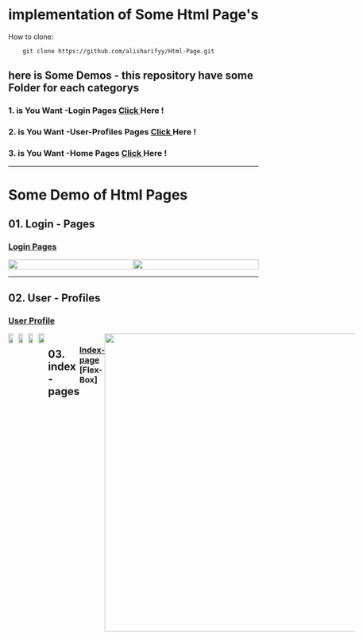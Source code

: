 # implementation of Some Html Page's

How to clone:

        git clone https://github.com/alisharifyy/Html-Page.git
   
   
   
## here is Some Demos - this repository have some Folder for each categorys
### 1. is You Want -Login Pages <a href="https://github.com/alisharifyy/Html-Page/tree/main/Login-Pages" > Click </a> Here !
### 2. is You Want -User-Profiles Pages <a href="https://github.com/alisharifyy/Html-Page/tree/main/User-profiles" > Click </a> Here !
### 3. is You Want -Home Pages <a href="https://github.com/alisharifyy/Html-Page/tree/main/Indexs-pages" > Click </a> Here !


   ___
   
   
# Some Demo of Html Pages
   
   
## 01. Login - Pages
### <a href="https://github.com/alisharifyy/Html-Page/tree/main/Login-Pages" >Login Pages </a> 

<div style="display:flex;">
<img src="https://github.com/alisharifyy/Html-Page/blob/main/Login-Pages/01-Twitter-Login/img/twitter.png" width="100%">   
<img src="https://github.com/alisharifyy/Html-Page/blob/main/Login-Pages/02-login-Profile/img/login.png") width="100%">   

</div>

___
   
## 02. User - Profiles
### <a href="https://github.com/alisharifyy/Html-Page/tree/main/User-profiles" >User Profile </a> 
<div style="display:flex;">
<img src="https://github.com/alisharifyy/Html-Page/blob/main/User-profiles/02-User-Profile/Dark-Mode/img/demo.png" width="45%">   
<img src="https://github.com/alisharifyy/Html-Page/blob/main/User-profiles/02-User-Profile/light-Mode/img/demo.png") width="45%">     
<img src="https://github.com/alisharifyy/Html-Page/raw/main/User-profiles/03-User-Profile/img/demo.png") width="45%">  
<img src="https://github.com/alisharifyy/Html-Page/blob/main/User-profiles/01-User-Profile/img/demo.png" width="60%">

___

## 03. index - pages
### <a href="https://github.com/alisharifyy/Html-Page/tree/main/Indexs-pages/01-Gym_page" >Index-page </a> [Flex-Box]
<img src="https://github.com/alisharifyy/Html-Page/blob/main/Indexs-pages/01-Gym_page/images/float.png" width="600px">

___




